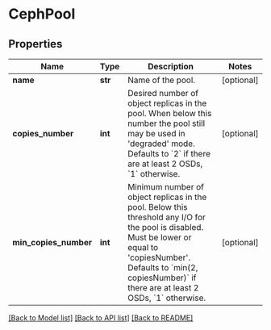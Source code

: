 # CephPool

## Properties
Name | Type | Description | Notes
------------ | ------------- | ------------- | -------------
**name** | **str** | Name of the pool. | [optional] 
**copies_number** | **int** | Desired number of object replicas in the pool. When below this number the pool still may be used in &#x27;degraded&#x27; mode. Defaults to &#x60;2&#x60; if there are at least 2 OSDs, &#x60;1&#x60; otherwise. | [optional] 
**min_copies_number** | **int** | Minimum number of object replicas in the pool. Below this threshold any I/O for the pool is disabled. Must be lower or equal to &#x27;copiesNumber&#x27;. Defaults to &#x60;min(2, copiesNumber)&#x60; if there are at least 2 OSDs, &#x60;1&#x60; otherwise. | [optional] 

[[Back to Model list]](../README.md#documentation-for-models) [[Back to API list]](../README.md#documentation-for-api-endpoints) [[Back to README]](../README.md)

